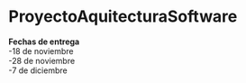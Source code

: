 # ProyectoAquitecturaSoftware

**Fechas de entrega**\
-18 de noviembre\
-28 de noviembre\
-7 de diciembre